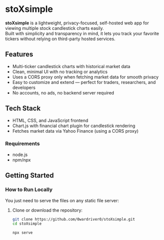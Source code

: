 # stoXsimple

**stoXsimple** is a lightweight, privacy-focused, self-hosted web app for viewing multiple stock candlestick charts easily.  
Built with simplicity and transparency in mind, it lets you track your favorite tickers without relying on third-party hosted services.

## Features

- Multi-ticker candlestick charts with historical market data
- Clean, minimal UI with no tracking or analytics
- Uses a CORS proxy only when fetching market data for smooth privacy
- Easy to customize and extend — perfect for traders, researchers, and developers
- No accounts, no ads, no backend server required

## Tech Stack

- HTML, CSS, and JavaScript frontend
- Chart.js with financial chart plugin for candlestick rendering
- Fetches market data via Yahoo Finance (using a CORS proxy)

### Requirements

- node.js 
- npm/npx

## Getting Started

### How to Run Locally

You just need to serve the files on any static file server:

1. Clone or download the repository:

   ```bash
   git clone https://github.com/0wardriver0/stoXsimple.git
   cd stoXsimple
   
   npx serve


